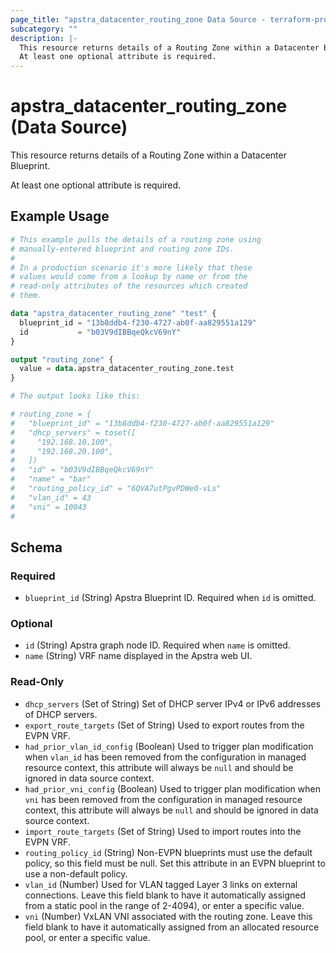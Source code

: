 ```yaml
---
page_title: "apstra_datacenter_routing_zone Data Source - terraform-provider-apstra"
subcategory: ""
description: |-
  This resource returns details of a Routing Zone within a Datacenter Blueprint.
  At least one optional attribute is required.
---
```


# apstra_datacenter_routing_zone (Data Source)

This resource returns details of a Routing Zone within a Datacenter Blueprint.

At least one optional attribute is required.

## Example Usage

```terraform
# This example pulls the details of a routing zone using
# manually-entered blueprint and routing zone IDs.
#
# In a production scenario it's more likely that these
# values would come from a lookup by name or from the
# read-only attributes of the resources which created
# them.

data "apstra_datacenter_routing_zone" "test" {
  blueprint_id = "13b8ddb4-f230-4727-ab0f-aa829551a129"
  id           = "b03V9dIBBqeQkcV69nY"
}

output "routing_zone" {
  value = data.apstra_datacenter_routing_zone.test
}

# The output looks like this:

# routing_zone = {
#   "blueprint_id" = "13b8ddb4-f230-4727-ab0f-aa829551a129"
#   "dhcp_servers" = toset([
#     "192.168.10.100",
#     "192.168.20.100",
#   ])
#   "id" = "b03V9dIBBqeQkcV69nY"
#   "name" = "bar"
#   "routing_policy_id" = "6QVA7utPgvPDWe0-vLs"
#   "vlan_id" = 43
#   "vni" = 10043
#
```

<!-- schema generated by tfplugindocs -->
## Schema

### Required

- `blueprint_id` (String) Apstra Blueprint ID. Required when `id` is omitted.

### Optional

- `id` (String) Apstra graph node ID. Required when `name` is omitted.
- `name` (String) VRF name displayed in the Apstra web UI.

### Read-Only

- `dhcp_servers` (Set of String) Set of DHCP server IPv4 or IPv6 addresses of DHCP servers.
- `export_route_targets` (Set of String) Used to export routes from the EVPN VRF.
- `had_prior_vlan_id_config` (Boolean) Used to trigger plan modification when `vlan_id` has been removed from the configuration in managed resource context, this attribute will always be `null` and should be ignored in data source context.
- `had_prior_vni_config` (Boolean) Used to trigger plan modification when `vni` has been removed from the configuration in managed resource context, this attribute will always be `null` and should be ignored in data source context.
- `import_route_targets` (Set of String) Used to import routes into the EVPN VRF.
- `routing_policy_id` (String) Non-EVPN blueprints must use the default policy, so this field must be null. Set this attribute in an EVPN blueprint to use a non-default policy.
- `vlan_id` (Number) Used for VLAN tagged Layer 3 links on external connections. Leave this field blank to have it automatically assigned from a static pool in the range of 2-4094), or enter a specific value.
- `vni` (Number) VxLAN VNI associated with the routing zone. Leave this field blank to have it automatically assigned from an allocated resource pool, or enter a specific value.
